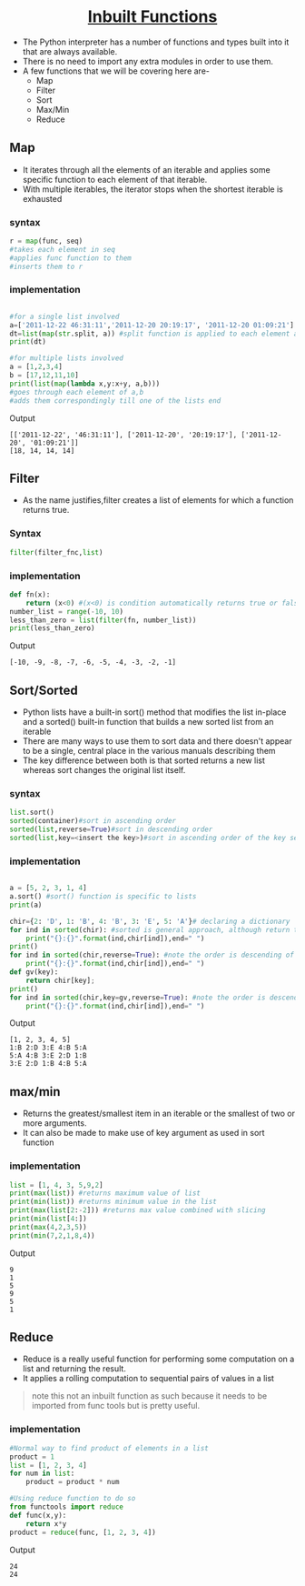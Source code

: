 <h1 align="center"><a href="#"> Inbuilt Functions </a></h1>

* The Python interpreter has a number of functions and types built into it that are always available.
* There is no need to import any extra modules in order to use them.
* A few functions that we will be covering here are-
	* Map
	* Filter
	* Sort
	* Max/Min
	* Reduce

## Map
* It iterates through all the elements of an iterable and applies some specific function to each element of that iterable.
* With multiple iterables, the iterator stops when the shortest iterable is exhausted

### syntax
```python
r = map(func, seq)
#takes each element in seq 
#applies func function to them
#inserts them to r

```
### implementation
```python

#for a single list involved
a=['2011-12-22 46:31:11','2011-12-20 20:19:17', '2011-12-20 01:09:21']
dt=list(map(str.split, a)) #split function is applied to each element and it returns a list corresponding to each element
print(dt)

#for multiple lists involved
a = [1,2,3,4] 
b = [17,12,11,10]
print(list(map(lambda x,y:x+y, a,b)))
#goes through each element of a,b 
#adds them correspondingly till one of the lists end

```
Output
```
[['2011-12-22', '46:31:11'], ['2011-12-20', '20:19:17'], ['2011-12-20', '01:09:21']]
[18, 14, 14, 14]
```
## Filter
* As the name justifies,filter creates a list of elements for which a function returns true.

### Syntax
```python
filter(filter_fnc,list)
```
### implementation
```python
def fn(x):
	return (x<0) #(x<0) is condition automatically returns true or false
number_list = range(-10, 10)
less_than_zero = list(filter(fn, number_list))
print(less_than_zero)
```
Output
```
[-10, -9, -8, -7, -6, -5, -4, -3, -2, -1]
```

## Sort/Sorted
* Python lists have a built-in sort() method that modifies the list in-place and a sorted() built-in function that builds a new sorted list from an iterable
* There are many ways to use them to sort data and there doesn't appear to be a single, central place in the various manuals describing them
* The key difference between both is that sorted returns a new list whereas sort changes the original list itself.

### syntax
```python
list.sort()
sorted(container)#sort in ascending order
sorted(list,reverse=True)#sort in descending order
sorted(list,key=<insert the key>)#sort in ascending order of the key set
```  
### implementation
```python

a = [5, 2, 3, 1, 4]
a.sort() #sort() function is specific to lists
print(a)

chir={2: 'D', 1: 'B', 4: 'B', 3: 'E', 5: 'A'}# declaring a dictionary
for ind in sorted(chir): #sorted is general approach, although return type is a list
	print("{}:{}".format(ind,chir[ind]),end=" ")
print()
for ind in sorted(chir,reverse=True): #note the order is descending of the keys
	print("{}:{}".format(ind,chir[ind]),end=" ")
def gv(key):
	return chir[key];
print()
for ind in sorted(chir,key=gv,reverse=True): #note the order is descending of the values of each key
	print("{}:{}".format(ind,chir[ind]),end=" ")

```
Output
```
[1, 2, 3, 4, 5]
1:B 2:D 3:E 4:B 5:A 
5:A 4:B 3:E 2:D 1:B 
3:E 2:D 1:B 4:B 5:A

```
## max/min
* Returns the greatest/smallest item in an iterable or the smallest of two or more arguments.
* It can also be made to make use of key argument as used in sort function
### implementation
```python
list = [1, 4, 3, 5,9,2]
print(max(list)) #returns maximum value of list
print(min(list)) #returns minimum value in the list
print(max(list[2:-2])) #returns max value combined with slicing 
print(min(list[4:])
print(max(4,2,3,5))
print(min(7,2,1,8,4))
```
Output
```
9
1
5
9
5
1

```

## Reduce
* Reduce is a really useful function for performing some computation on a list and returning the result.
* It applies a rolling computation to sequential pairs of values in a list
>note this not an inbuilt function as such because it needs to be imported from func tools but is pretty useful.

### implementation
```python
#Normal way to find product of elements in a list
product = 1
list = [1, 2, 3, 4]
for num in list:
    product = product * num

#Using reduce function to do so
from functools import reduce
def func(x,y):
	return x*y
product = reduce(func, [1, 2, 3, 4])

```
Output
```
24
24
```



